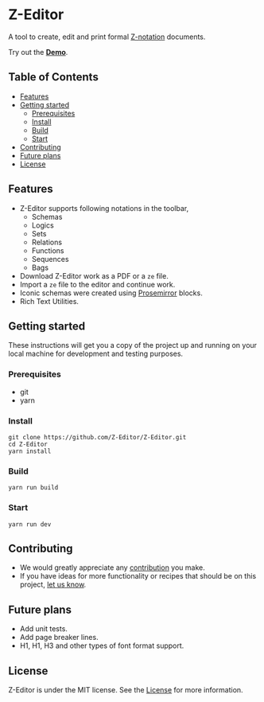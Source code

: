 # Z-Editor 

A tool to create, edit and print formal [Z-notation](https://en.wikipedia.org/wiki/Z_notation) documents.

Try out the **[Demo](https://z-editor.github.io/)**.

## Table of Contents
- [Features](#features)
- [Getting started](#getting-started)
  - [Prerequisites](#prerequisites)
  - [Install](#install)
  - [Build](#build)
  - [Start](#start)
- [Contributing](#contributing)
- [Future plans](#future-plans)
- [License](#license)

## Features

* Z-Editor supports following notations in the toolbar,
    - Schemas
    - Logics
    - Sets
    - Relations
    - Functions
    - Sequences
    - Bags
* Download Z-Editor work as a PDF or a `ze` file.
* Import a `ze` file to the editor and continue work.
* Iconic schemas were created using [Prosemirror](https://prosemirror.net/) blocks.
* Rich Text Utilities.

## Getting started

These instructions will get you a copy of the project up and running on your local machine for development and testing purposes.

### Prerequisites
- git
- yarn

### Install
```
git clone https://github.com/Z-Editor/Z-Editor.git
cd Z-Editor
yarn install
```

### Build
```
yarn run build
``` 

### Start
```
yarn run dev
``` 

## Contributing

- We would greatly appreciate any [contribution](CONTRIBUTING.md) you make. 
- If you have ideas for more functionality or recipes that should be on this project, [let us know](https://github.com/Z-Editor/Z-Editor/issues).

## Future plans
- Add unit tests.
- Add page breaker lines.
- H1, H1, H3 and other types of font format support.

## License
Z-Editor is under the MIT license. See the [License](LICENSE) for more information.
